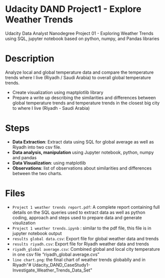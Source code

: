 # Udacity DAND Project1 - Explore Weather Trends
Udacity Data Analyst Nanodegree Project 01 - Exploring Weather Trends using SQL, jupyter notebook based on python, numpy, and Pandas libraries
# Description
Analyze local and global temperature data and compare the temperature trends where I live (Riyadh / Saudi Arabia) to overall global temperature trends.
* Create visualization using maptplotlib library
* Prepare a write up describing the similarities and differences between global temperature trends and temperature trends in the closest big city to where I live (Riyadh - Saudi Arabia)

# Steps
* **Data Extraction**: Extract data using SQL for global average as well as Riyadh into two csv file.
*  **Data analysis, manipulation** using Jupyter notebook, python, numpy and pandas
*  **Data Visualization**: using matplotlib
*  **Observations**: list of observations about similarities and differences between the two charts.
# Files
* `Project 1 weather trends report.pdf`: A complete report containing full details on the SQL queries used to extract data as well as python coding, approach and steps used to prepare data and generate visulization
* `Project 1 weather trends.ipynb` : similar to the pdf file, this file is in jupyter notebook output
* `results global data.csv`: Export file for global weather data and trends
*  `results riyadh.csv`: Export file for Riyadh weather data and trends
*  `riyadh_global average.csv`: Combined global and local city temperature in one csv file “riyadh_global average.cvs”
*  `line chart.png`: the final chart of weather trends globablly and in Riyadh"# Udacity_DAND_CaseStudy1-Investigate_Weather_Trends_Data_Set" 
